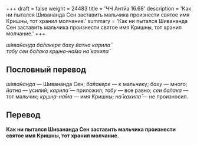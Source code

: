 +++
draft = false
weight = 24483
title = 'ЧЧ Антйа 16.68'
description = 'Как ни пытался Шивананда Сен заставить мальчика произнести святое имя Кришны, тот хранил молчание.'
summary = 'Как ни пытался Шивананда Сен заставить мальчика произнести святое имя Кришны, тот хранил молчание.'
+++

_ш́ива̄нанда ба̄лакере баху йатна карила̄  
табу сеи ба̄лака кр̣шн̣а-на̄ма на̄ кахила̄_

## Пословный перевод

_ш́ива̄нанда_ — Шивананда Сен; _ба̄лакере_ — к мальчику; _баху_ — много; _йатна_ — усилий; _карила̄_ — приложил; _табу_ — все равно; _сеи_ _ба̄лака_ — тот мальчик; _кр̣шн̣а_\-_на̄ма_ — имя Кришны; _на̄_ _кахила̄_ — не произносил.

## Перевод

**Как ни пытался Шивананда Сен заставить мальчика произнести святое имя Кришны, тот хранил молчание.**
